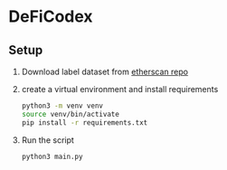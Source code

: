 # DeFiCodex

## Setup

1. Download label dataset from [etherscan repo](https://github.com/brianleect/etherscan-labels)

2. create a virtual environment and install requirements

    ```bash
    python3 -m venv venv
    source venv/bin/activate
    pip install -r requirements.txt
    ```

3. Run the script

    ```bash
    python3 main.py
    ```